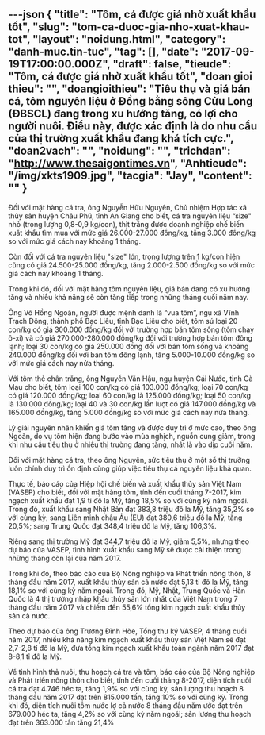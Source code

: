 ---json
{
    "title": "Tôm, cá được giá nhờ xuất khẩu tốt",
    "slug": "tom-ca-duoc-gia-nho-xuat-khau-tot",
    "layout": "noidung.html",
    "category": "danh-muc.tin-tuc",
    "tag": [],
    "date": "2017-09-19T17:00:00.000Z",
    "draft": false,
    "tieude": "Tôm, cá được giá nhờ xuất khẩu tốt",
    "doan gioi thieu": "",
    "doangioithieu": "Tiêu thụ và giá bán cá, tôm nguyên liệu ở Đồng bằng sông Cửu Long (ĐBSCL) đang trong xu hướng tăng, có lợi cho người nuôi. Điều này, được xác định là do nhu cầu của thị trường xuất khẩu đang khá tích cực.",
    "doan2vach": "",
    "noidung": "",
    "trichdan": "http://www.thesaigontimes.vn",
    "Anhtieude": "/img/xkts1909.jpg",
    "tacgia": "Jay",
    "__content__": ""
}
---
<p><span style="font-size:14px">Đối với mặt h&agrave;ng c&aacute; tra, &ocirc;ng Nguyễn Hữu Nguy&ecirc;n, Chủ nhiệm Hợp t&aacute;c x&atilde; thủy sản huyện Ch&acirc;u Ph&uacute;, tỉnh An Giang cho biết, c&aacute; tra nguy&ecirc;n liệu &ldquo;size&quot; nhỏ (trọng lượng 0,8-0,9 kg/con), thịt trắng được doanh nghiệp chế biến xuất khẩu t&igrave;m mua với mức gi&aacute; 26.000-27.000 đồng/kg, tăng 3.000 đồng/kg so với mức gi&aacute; c&aacute;ch nay khoảng 1 th&aacute;ng.</span></p>

<p><span style="font-size:14px">C&ograve;n đối với c&aacute; tra nguy&ecirc;n liệu &quot;size&quot; lớn, trọng lượng tr&ecirc;n 1 kg/con hiện cũng c&oacute; gi&aacute; 24.500-25.000 đồng/kg, tăng 2.000-2.500 đồng/kg so với mức gi&aacute; c&aacute;ch nay khoảng 1 th&aacute;ng.</span></p>

<p><span style="font-size:14px">Trong khi đ&oacute;, đối với mặt h&agrave;ng t&ocirc;m nguy&ecirc;n liệu, gi&aacute; b&aacute;n đang c&oacute; xu hướng tăng v&agrave; nhiều khả năng sẽ c&ograve;n tăng tiếp trong những th&aacute;ng cuối năm nay.</span></p>

<p><span style="font-size:14px">&Ocirc;ng V&otilde; Hồng Ngo&atilde;n, người được mệnh danh l&agrave; &ldquo;vua t&ocirc;m&rdquo;, ngụ x&atilde; Vĩnh Trạch Đ&ocirc;ng, th&agrave;nh phố Bạc Li&ecirc;u, tỉnh Bạc Li&ecirc;u cho biết, t&ocirc;m s&uacute; loại 20 con/kg c&oacute; gi&aacute; 300.000 đồng/kg đối với trường hợp b&aacute;n t&ocirc;m sống (t&ocirc;m chạy &ocirc;-xi) v&agrave; c&oacute; gi&aacute; 270.000-280.000 đồng/kg đối với trường hợp b&aacute;n t&ocirc;m đ&ocirc;ng lạnh; loại 30 con/kg c&oacute; gi&aacute; 250.000 đồng đối với b&aacute;n t&ocirc;m sống v&agrave; khoảng 240.000 đồng/kg đối với b&aacute;n t&ocirc;m đ&ocirc;ng lạnh, tăng 5.000-10.000 đồng/kg so với mức gi&aacute; c&aacute;ch nay nửa th&aacute;ng.</span></p>

<p><span style="font-size:14px">Với t&ocirc;m thẻ ch&acirc;n trắng, &ocirc;ng Nguyễn Văn Hậu, ngụ huyện C&aacute;i Nước, tỉnh C&agrave; Mau cho biết, t&ocirc;m loại 100 con/kg c&oacute; gi&aacute; 103.000 đồng/kg; loại 70 con/kg c&oacute; gi&aacute; 120.000 đồng/kg; loại 60 con/kg l&agrave; 125.000 đồng/kg; loại 50 con/kg l&agrave; 130.000 đồng/kg; loại 40 v&agrave; 30 con/kg lần lượt c&oacute; gi&aacute; 147.000 đồng/kg v&agrave; 165.000 đồng/kg, tăng 5.000 đồng/kg so với mức gi&aacute; c&aacute;ch nay nửa th&aacute;ng.</span></p>

<p><span style="font-size:14px">L&yacute; giải nguy&ecirc;n nh&acirc;n khiến gi&aacute; t&ocirc;m tăng v&agrave; được duy tr&igrave; ở mức cao, theo &ocirc;ng Ngo&atilde;n, do vụ t&ocirc;m hiện đang bước v&agrave;o m&ugrave;a nghịch, nguồn cung giảm, trong khi nhu cầu ti&ecirc;u thụ ở nhiều thị trường đang tăng, nhất l&agrave; v&agrave;o dịp cuối năm.</span></p>

<p><span style="font-size:14px">Đối với mặt h&agrave;ng c&aacute; tra, theo &ocirc;ng Nguy&ecirc;n, sức ti&ecirc;u thụ ở một số thị trường lu&ocirc;n ch&iacute;nh duy tr&igrave; ổn định cũng gi&uacute;p việc ti&ecirc;u thụ c&aacute; nguy&ecirc;n liệu khả quan.</span></p>

<p><span style="font-size:14px">Thực tế, b&aacute;o c&aacute;o của Hiệp hội chế biến v&agrave; xuất khẩu thủy sản Việt Nam (VASEP) cho biết, đối với mặt h&agrave;ng t&ocirc;m, t&iacute;nh đến cuối th&aacute;ng 7-2017, kim ngạch xuất khẩu đạt 1,9 tỉ đ&ocirc; la Mỹ, tăng 18,5% so với c&ugrave;ng kỳ năm ngo&aacute;i. Trong đ&oacute;, xuất khẩu sang Nhật Bản đạt 383,8 triệu đ&ocirc; la Mỹ, tăng 35,2% so với c&ugrave;ng kỳ; sang Li&ecirc;n minh ch&acirc;u &Acirc;u (EU) đạt 380,6 triệu đ&ocirc; la Mỹ, tăng 20,5%; sang Trung Quốc đạt 348,4 triệu đ&ocirc; la Mỹ, tăng 106,3%.</span></p>

<p><span style="font-size:14px">Ri&ecirc;ng sang thị trường Mỹ đạt 344,7 triệu đ&ocirc; la Mỹ, giảm 5,5%, nhưng theo dự b&aacute;o của VASEP, t&igrave;nh h&igrave;nh xuất khẩu sang Mỹ sẽ được cải thiện trong những th&aacute;ng c&ograve;n lại của năm 2017.</span></p>

<p><span style="font-size:14px">Trong khi đ&oacute;, theo b&aacute;o c&aacute;o của Bộ N&ocirc;ng nghiệp v&agrave; Ph&aacute;t triển n&ocirc;ng th&ocirc;n, 8 th&aacute;ng đầu năm 2017, xuất khẩu thủy sản cả nước đạt 5,13 tỉ đ&ocirc; la Mỹ, tăng 18,1% so với c&ugrave;ng kỳ năm ngo&aacute;i. Trong đ&oacute;, Mỹ, Nhật, Trung Quốc v&agrave; H&agrave;n Quốc l&agrave; 4 thị trường nhập khẩu thủy sản lớn nhất của Việt Nam trong 7 th&aacute;ng đầu năm 2017 v&agrave; chiếm đến 55,6% tổng kim ngạch xuất khẩu thủy sản cả nước.</span></p>

<p><span style="font-size:14px">Theo dự b&aacute;o của &ocirc;ng Trương Đ&igrave;nh H&ograve;e, Tổng thư k&yacute; VASEP, 4 th&aacute;ng cuối năm 2017, nhiều khả năng kim ngạch xuất khẩu thủy sản Việt Nam sẽ đạt 2,7-2,8 tỉ đ&ocirc; la Mỹ, đưa tổng kim ngạch xuất khẩu to&agrave;n ng&agrave;nh năm 2017 đạt 8-8,1 tỉ đ&ocirc; la Mỹ.</span></p>

<p><span style="font-size:14px">Về t&igrave;nh h&igrave;nh thả nu&ocirc;i, thu hoạch c&aacute; tra v&agrave; t&ocirc;m, b&aacute;o c&aacute;o của Bộ N&ocirc;ng nghiệp v&agrave; Ph&aacute;t triển n&ocirc;ng th&ocirc;n cho biết, t&iacute;nh đến cuối th&aacute;ng 8-2017, diện t&iacute;ch nu&ocirc;i c&aacute; tra đạt 4.746 h&eacute;c ta, tăng 1,9% so với c&ugrave;ng kỳ, sản lượng thu hoạch 8 th&aacute;ng đầu năm 2017 đạt tr&ecirc;n 815.000 tấn, tăng 10% so với c&ugrave;ng kỳ.&nbsp;Trong khi đ&oacute;, diện t&iacute;ch nu&ocirc;i t&ocirc;m nước lợ cả nước 8 th&aacute;ng đầu năm ước đạt tr&ecirc;n 679.000 h&eacute;c ta, tăng 4,2% so với c&ugrave;ng kỳ năm ngo&aacute;i; sản lượng thu hoạch đạt tr&ecirc;n 363.000 tấn tăng 21,4%</span></p>
